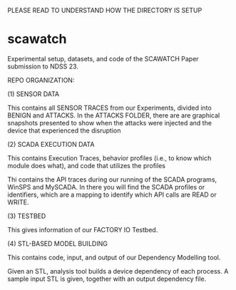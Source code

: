 PLEASE READ TO UNDERSTAND HOW THE DIRECTORY IS SETUP
# scawatch
Experimental setup, datasets, and code of the SCAWATCH Paper submission to NDSS 23. 



REPO ORGANIZATION:

(1) SENSOR DATA

This contains all SENSOR TRACES from our Experiments, divided into BENIGN and ATTACKS. In the ATTACKS FOLDER, there are are graphical snapshots presented to show when the attacks were injected and the device that experienced the disruption



(2) SCADA EXECUTION DATA

This contains Execution Traces, behavior profiles (i.e., to know which module does what), and code that utilizes the profiles

Thi contains the API traces during our running of the SCADA programs, WinSPS and MySCADA. In there you will find the SCADA profiles or identifiers, which are a mapping to identify which API calls are READ or WRITE. 


(3) TESTBED

This gives information of our FACTORY IO Testbed.


(4) STL-BASED MODEL BUILDING

This contains code, input, and output of our Dependency Modelling tool.

Given an STL, analysis tool builds a device dependency of each process. A sample input STL is given, together with an output dependency file.




